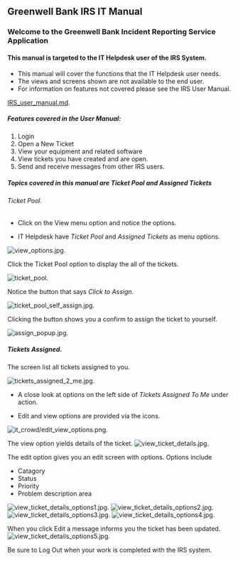 ## Greenwell Bank IRS IT Manual

### Welcome to the Greenwell Bank Incident Reporting Service Application
#### This manual is targeted to the IT Helpdesk user of the IRS System.

- This manual will cover the functions that the IT Helpdesk user needs.
- The views and screens shown are not available to the end user.
- For information on features not covered please see the IRS User Manual.

[IRS_user_manual.md](https://github.com/mkSol/CTEC227-Project/blob/master/IRS_user_manual.md).

##### Features covered in the User Manual:
 1. Login
 2. Open a New Ticket
 3. View your equipment and related software
 4. View tickets you have created and are open.
 5. Send and receive messages from other IRS users.

##### Topics covered in this manual are *Ticket Pool* and *Assigned Tickets*

###### Ticket Pool.

* Click on the View menu option and notice the options.
- IT Helpdesk have _Ticket Pool_ and _Assigned Tickets_ as menu options.

![view_options.jpg](https://raw.githubusercontent.com/mkSol/CTEC227-Project/master/manual_images/it_crowd/view_options.jpg).

Click the Ticket Pool option to display the all of the tickets.

![ticket_pool](https://raw.githubusercontent.com/mkSol/CTEC227-Project/master/manual_images/it_crowd/ticket_pool.jpg).

Notice the button that says _Click to Assign_.

![ticket_pool_self_assign.jpg](https://raw.githubusercontent.com/mkSol/CTEC227-Project/master/manual_images/it_crowd/ticket_pool_self_assign.jpg).

Clicking the button shows you a confirm to assign the ticket to yourself.

![assign_popup.jpg](https://raw.githubusercontent.com/mkSol/CTEC227-Project/master/manual_images/it_crowd/assign_popup.jpg).

##### Tickets Assigned.

The screen list all tickets assigned to you.

![tickets_assigned_2_me.jpg](https://raw.githubusercontent.com/mkSol/CTEC227-Project/master/manual_images/it_crowd/tickets_assigned_2_me.jpg).

* A close look at options on the left side of _Tickets Assigned To Me_ under action.
- Edit and view options are provided via the icons. 

![it_crowd/edit_view_options.png](https://raw.githubusercontent.com/mkSol/CTEC227-Project/master/manual_images/it_crowd/edit_view_options.png).

The view option yields details of the ticket.
![view_ticket_details.jpg](https://raw.githubusercontent.com/mkSol/CTEC227-Project/master/manual_images/it_crowd/view_ticket_details.jpg).

The edit option gives you an edit screen with options.
Options include
- Catagory
- Status
- Priority
- Problem description area

![view_ticket_details_options1.jpg](https://raw.githubusercontent.com/mkSol/CTEC227-Project/master/manual_images/it_crowd/view_ticket_details_options1.jpg).
![view_ticket_details_options2.jpg](https://raw.githubusercontent.com/mkSol/CTEC227-Project/master/manual_images/it_crowd/view_ticket_details_options2.jpg).
![view_ticket_details_options3.jpg](https://raw.githubusercontent.com/mkSol/CTEC227-Project/master/manual_images/it_crowd/view_ticket_details_options3.jpg).
![view_ticket_details_options4.jpg](https://raw.githubusercontent.com/mkSol/CTEC227-Project/master/manual_images/it_crowd/view_ticket_details_options4.jpg).

When you click Edit a message informs you the ticket has been updated.
![view_ticket_details_options5.jpg](https://raw.githubusercontent.com/mkSol/CTEC227-Project/master/manual_images/it_crowd/view_ticket_details_options5.jpg).


Be sure to Log Out when your work is completed with the IRS system.